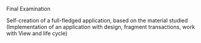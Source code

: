 Final Examination

Self-creation of a full-fledged application, based on the material studied (Implementation of an application with design, fragment transactions, work with View and life cycle)
